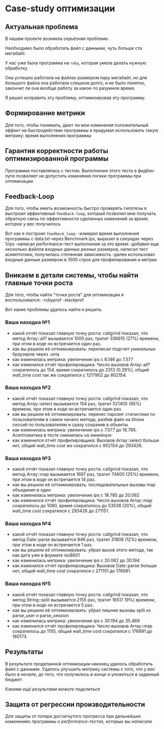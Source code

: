 # Case-study оптимизации

## Актуальная проблема
В нашем проекте возникла серьёзная проблема.

Необходимо было обработать файл с данными, чуть больше ста мегабайт.

У нас уже была программа на `ruby`, которая умела делать нужную обработку.

Она успешно работала на файлах размером пару мегабайт, но для большого файла она работала слишком долго, и не было понятно, закончит ли она вообще работу за какое-то разумное время.

Я решил исправить эту проблему, оптимизировав эту программу.

## Формирование метрики
Для того, чтобы понимать, дают ли мои изменения положительный эффект на быстродействие программы я придумал использовать
такую метрику: время выполнения программы 

## Гарантия корректности работы оптимизированной программы
Программа поставлялась с тестом. Выполнение этого теста в фидбек-лупе позволяет не допустить изменения логики программы
при оптимизации.

## Feedback-Loop
Для того, чтобы иметь возможность быстро проверять гипотезы я выстроил эффективный `feedback-loop`,
который позволил мне получать обратную связь по эффективности сделанных изменений за *время, которое у вас получилось*

Вот как я построил `feedback_loop`:
-измерил время выполнения программы с data.txt через Benchmark.ips, выразил в секундах через 1/ips
-написал performance-тест выполнения за это время
-добавил еще несколько файлов входных данных разных размеров, написал тест асимптотики, получилась степенная зависимость
-далее использовал входные данные размером в 1000 строк для профилирования и метрик

## Вникаем в детали системы, чтобы найти главные точки роста
Для того, чтобы найти "точки роста" для оптимизации я воспользовался:
-rubyprof
-stackprof

Вот какие проблемы удалось найти и решить:


### Ваша находка №1
- какой отчёт показал главную точку роста:
  callgrind показал, что метод Array::all? вызывается 1000 раз, тратит 336615 (27%) времени, при этом в коде он встречается один раз.
- как вы решили её оптимизировать:
  переписал подсчет уникальных браузеров через .uniq
- как изменилась метрика: увеличение ips с 6.146 до 7.577
- как изменился отчёт профилировщика:
  Число вызовов Array::all? сократилось до 154, время сократилось до 2313 (0.29%),
  общий wall_time cost так же сократился с 1217902 до 802154.

### Ваша находка №2
- какой отчёт показал главную точку роста:
  callgrind показал, что метод Array::select вызывается 154 раз, тратит 521405 (65%) времени, при этом в коде он встречается один раз.
- как вы решили её оптимизировать:
  перенес парсинг статистики по пользователям в самое начало метода, разбив файл на блоки сессий по пользователям и
  сразу сохранив в объекты
- как изменилась метрика: увеличение ips с 7.577 до 18.785. Асиптоматика в тесте сменилась на линейную
- как изменился отчёт профилировщика:
  Вызовов Array::select больше нет, общий wall_time cost же сократился с 802154 до 293426.

### Ваша находка №3
- какой отчёт показал главную точку роста:
  callgrind показал, что метод Array::map вызывается 1697 раз, тратит 74600 (25%) времени, при этом в коде он встречается 14 раз.
- как вы решили её оптимизировать:
  последовательные вызовы map объединил в один
- как изменилась метрика: увеличение ips с 18.785 до 20.062
- как изменился отчёт профилировщика:
  Число вызовов Array::map сократилось до 1080, время сократилось до 53536 (20%), общий wall_time cost сократился с 293426 до 271151.

### Ваша находка №4
- какой отчёт показал главную точку роста:
  callgrind показал, что метод Date::parse вызывается 846 раз, тратит 31806 (12%) времени, при этом в коде он встречается 1 раз.
- как вы решили её оптимизировать:
  убрал вызов этого метода, так как дата уже в формате iso8601
- как изменилась метрика: увеличение ips с 20.062 до 30.194
- как изменился отчёт профилировщика:
  Вызовов Date::parse больше нет, общий wall_time cost сократился с 271151 до 176691.

### Ваша находка №5
- какой отчёт показал главную точку роста:
  callgrind показал, что метод String::split вызывается 2155 раз, тратит 16517 (9%) времени, при этом в коде он встречается 5 раз.
- как вы решили её оптимизировать:
  убрал лишние вызовы split из parse_user и parse_session
- как изменилась метрика: увеличение ips с 30.194 до 35.468
- как изменился отчёт профилировщика:
  Число вызовов Array::map сократилось до 1155, общий wall_time cost сократился с 176691 до 160173.

## Результаты
В результате проделанной оптимизации наконец удалось обработать файл с данными.
Удалось улучшить метрику системы с *того, что у вас было в начале, до того, что получилось в конце* и уложиться в заданный бюджет.

*Какими ещё результами можете поделиться*

## Защита от регрессии производительности
Для защиты от потери достигнутого прогресса при дальнейших изменениях программы *о performance-тестах, которые вы написали*

